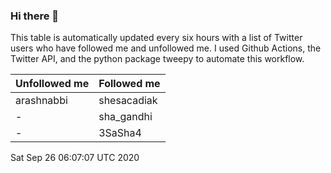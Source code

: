 ### Hi there 👋

This table is automatically updated every six hours with a list of Twitter users who have followed me and unfollowed me. I used Github Actions, the Twitter API, and the python package tweepy to automate this workflow.

| Unfollowed me |  Followed me |
| --- | --- |
|arashnabbi|shesacadiak|
|-|sha_gandhi|
|-|3SaSha4|
Sat Sep 26 06:07:07 UTC 2020
